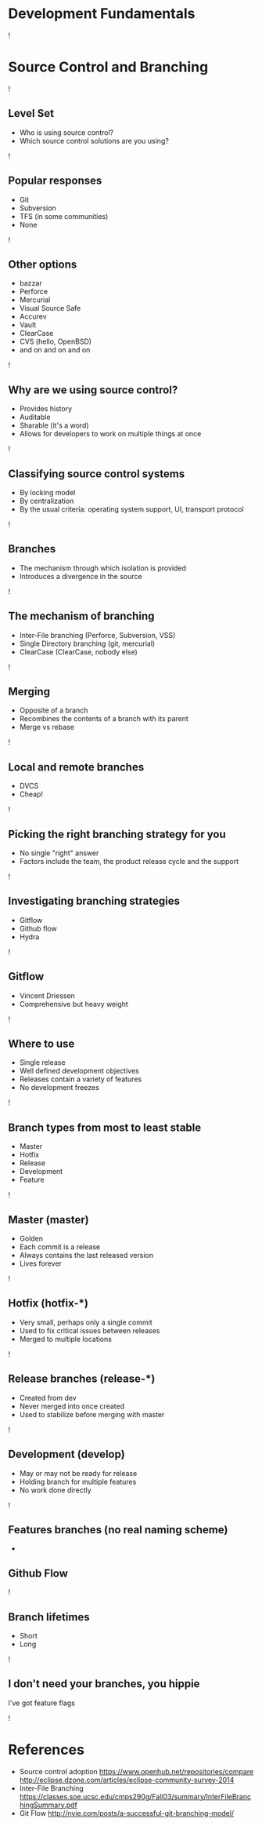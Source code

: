 # Development Fundamentals

!

# Source Control and Branching

!

## Level Set

 - Who is using source control?
 - Which source control solutions are you using?

!

## Popular responses

- Git
- Subversion
- TFS (in some communities)
- None

!

## Other options

- bazzar
- Perforce
- Mercurial
- Visual Source Safe
- Accurev
- Vault
- ClearCase
- CVS (hello, OpenBSD)
- and on and on and on

!

## Why are we using source control?

- Provides history
- Auditable
- Sharable (it's a word)
- Allows for developers to work on multiple things at once

!

## Classifying source control systems

- By locking model
- By centralization
- By the usual criteria: operating system support, UI, transport protocol

!

## Branches

- The mechanism through which isolation is provided
- Introduces a divergence in the source

!

## The mechanism of branching

- Inter-File branching (Perforce, Subversion, VSS)
- Single Directory branching (git, mercurial)
- ClearCase (ClearCase, nobody else)

!

## Merging

- Opposite of a branch
- Recombines the contents of a branch with its parent
- Merge vs rebase

!

## Local and remote branches

- DVCS
- Cheap!

!

## Picking the right branching strategy for you

- No single "right" answer
- Factors include the team, the product release cycle and the support

!

## Investigating branching strategies

- Gitflow
- Github flow
- Hydra

!

## Gitflow

- Vincent Driessen
- Comprehensive but heavy weight

!

## Where to use

- Single release
- Well defined development objectives
- Releases contain a variety of features
- No development freezes

!

## Branch types from most to least stable

- Master
- Hotfix
- Release
- Development
- Feature

!

## Master (master)

- Golden
- Each commit is a release
- Always contains the last released version
- Lives forever

!

## Hotfix (hotfix-*)

- Very small, perhaps only a single commit
- Used to fix critical issues between releases
- Merged to multiple locations

!

## Release branches (release-*)

- Created from dev
- Never merged into once created
- Used to stabilize before merging with master

!

## Development (develop)

- May or may not be ready for release
- Holding branch for multiple features
- No work done directly

!

## Features branches (no real naming scheme)

-

## Github Flow

!

## Branch lifetimes

- Short
- Long

!


## I don't need your branches, you hippie

I've got feature flags

!


# References

- Source control adoption https://www.openhub.net/repositories/compare http://eclipse.dzone.com/articles/eclipse-community-survey-2014
- Inter-File Branching https://classes.soe.ucsc.edu/cmps290g/Fall03/summary/InterFileBranchingSummary.pdf
- Git Flow http://nvie.com/posts/a-successful-git-branching-model/
